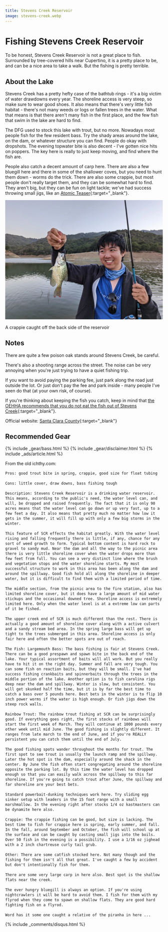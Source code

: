 ```yaml
---
title: Stevens Creek Reservoir
image: stevens-creek.webp
---
```


# Fishing Stevens Creek Reservoir

To be honest, Stevens Creek Reservoir is not a great place to fish. Surrounded by tree-covered hills near Cupertino, it is a pretty place to be, and can be a nice area to take a walk. But the fishing is pretty terrible.

## About the Lake

Stevens Creek has a pretty hefty case of the bathtub rings - it's a big victim of water drawdowns every year. The shoreline access is very steep, so make sure to wear good shoes. It also means that there's very little fish habitat - there's not many weeds or logs or fallen trees in the water. What that means is that there aren't many fish in the first place, and the few fish that swim in the lake are hard to find.

The DFG used to stock this lake with trout, but no more. Nowadays most people fish for the few resident bass. Try the shady areas around the lake, on the dam, or whatever structure you can find. People do okay with dropshots. The evening topwater bite is also decent - I've gotten nice hits on poppers. The key here is really to just keep moving, and find where the fish are.

People also catch a decent amount of carp here. There are also a few bluegill here and there in some of the shallower coves, but you need to hunt them down - worms do the trick. There are also some crappie, but most people don't really target them, and they can be somewhat hard to find. They aren't big, but they can be fun on light tackle; we've had success throwing small jigs, like an [Atomic Teaser](https://amzn.to/3pqIyHL){:target="_blank"}.

![A crappie caught off the back side of the reservoir](/assets/images/stevens_crappie.webp)
<div class="caption">A crappie caught off the back side of the reservoir</div>

## Notes

There are quite a few poison oak stands around Stevens Creek, be careful.

There's also a shooting range across the street. The noise can be very annoying when you're just trying to have a quiet fishing trip.

If you want to avoid paying the parking fee, just park along the road just outside the lot. Or just don't pay the fee and park inside - many people I've seen do that (at your own risk, of course). 

If you're thinking about keeping the fish you catch, keep in mind that [the OEHHA recommends that you do not eat the fish out of Stevens Creek](https://oehha.ca.gov/advisories/stevens-creek-reservoir){:target="_blank"}.

Official website: [Santa Clara County](https://www.sccgov.org/sites/parks/parkfinder/Pages/StevensCreek.aspx){:target="_blank"}

## Recommended Gear

{% include _gear/bass.html %}
{% include _gear/disclaimer.html %}
{% include _ads/article.html %}


From the old ichthy.com:
```
Pros: good trout bite in spring, crappie, good size for float tubing

Cons: little cover, draw downs, bass fishing tough

Description: Stevens Creek Reservoir is a drinking water reservoir. This means, according to the public's need, the water level can, and will, be dropped and raised frequently. The fact that it is only 90 acres means that the water level can go down or up very fast, up to a few feet a day. It also means that pretty much no matter how low it gets in the summer, it will fill up with only a few big storms in the winter.

This feature of SCR effects the habitat greatly. With the water level rising and falling frequently there is little, if any, chance for any sort of weed growth to form. Typical bottom content is hard rock to gravel to sandy mud. Near the dam and all the way to the picnic area there is very little shoreline cover when the water drops more than few feet from full. You can see a very distinct line where the brush and vegetation stops and the water shoreline starts. My most successful structure to work in this area has been along the dam and around the spillway. Good fish hold all along the shoreline in deeper water, but it is difficult to find them with a limited period of time.

The middle section, from the picnic area to the fire station, also has limited shoreline cover, but it does have a large amount of mid water stickups and the occasional downed tree. Shoreline access is extremely limited here. Only when the water level is at a extreme low can parts of it be fished.

The upper creek end of SCR is much different than the rest. There is actually a good amount of shoreline cover along with a active culvert and a sandy stream bed area. In the spring large bass will get up tight to the trees submerged in this area. Shoreline access is only fair here and often the better spots are out of reach.

The Fish: Largemouth Bass: The bass fishing is fair at Stevens Creek. There can be a good prespawn and spawn bite in the back end of the lake. Your typical assortment of baits will all work. But you really have to hit it on the right day. Summer and fall are very tough. You can some fish on reaction baits, but they will be small. I've had success fishing crankbaits and spinnerbaits through the trees in the middle portion of the lake. Another option is to fish carolina rigs deep near the dam and spillway. Winter is slow, but consistent. You will get skunked half the time, but it is by far the best time to catch a bass over 5 pounds here. Best bets in the winter is to flip 10 inch power worms if the water is high enough. Or fish jigs down the steep rock walls.

Rainbow Trout: The rainbow trout fishing at SCR can be surprisingly good. If everything goes right, the first stocks of rainbows will start the first week of March. They will continue at 1000 pounds every other week until mid June. The good fishing is slightly different. It ranges from late march to the end of June, and if you're REALLY persistent you can catch them until the end of July.

The good fishing spots wander throughout the months for trout. The first spot to see trout is usually the launch ramp and the spillway. Later the hot spot is the dam, especially around the shack in the center. By June the fish often start congregating around the shoreline opposite the parking lot. By this time the water level has dropped enough so that you can easily walk across the spillway to this far shoreline. If you're going to catch trout after June, the spillway and far shoreline are your best bets.

Standard powerbait-dunking techniques work here. Try sliding egg sinker setup with leaders in the 15 foot range with a small marshmallow. In the evening right after stocks 1/4 oz kastmasters can be dynamite here also.

Crappie: The crappie fishing can be good, but size is lacking. The best time to fish for crappie here is spring, early summer, and fall. In the fall, around September and October, the fish will school up at the surface and can be caught by casting small jigs into the boils. Over 50 fish in the evening is a possibility. I use a 1/16 oz jighead with a 2 inch chartreuse curly tail grub.

Other: There are some catfish stocked here. Not many though and the fishing for them isn't all that great. I've caught a few by accident but don't intentionally fish for them.

There are some very large carp in here also. Best spot is the shallow flats near the creek.

The ever hungry bluegill is always an option. If you're using nightcrawlers it will be hard to avoid them. I fish for them with my flyrod when they come to spawn on shallow flats. They are good hard fighting fish on a flyrod.

Word has it some one caught a relative of the piranha in here ... 
```

{% include _comments/disqus.html %}